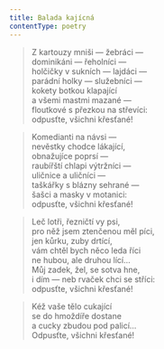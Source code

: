 ```yaml
---
title: Balada kajícná
contentType: poetry
---
```


<section>

> Z kartouzy mniši — žebráci —  
> dominikáni — řeholníci —  
> holčičky v sukních — lajdáci —  
> parádní holky — služebníci —  
> kokety botkou klapající  
> a všemi mastmi mazané —  
> floutkové s přezkou na střevíci:  
> odpusťte, všichni křesťané!

> Komedianti na návsi —  
> nevěstky chodce lákající,  
> obnažujíce poprsí —  
> raubířští chlapi výtržníci —  
> uličnice a uličníci —  
> taškářky s blázny sehrané —  
> šašci a masky v motanici:  
> odpusťte, všichni křesťané!

> Leč lotři, řezničtí vy psi,  
> pro něž jsem ztenčenou měl píci,  
> jen kůrku, zuby drtící,  
> vám chtěl bych něco leda říci  
> ne hubou, ale druhou lící…  
> Můj zadek, žel, se sotva hne,  
> i dím — neb rvaček chci se stříci:  
> odpusťte, všichni křesťané!

> Kéž vaše tělo cukající  
> se do hmoždíře dostane  
> a cucky zbudou pod palicí…  
> Odpusťte, všichni křesťané!

</section>
